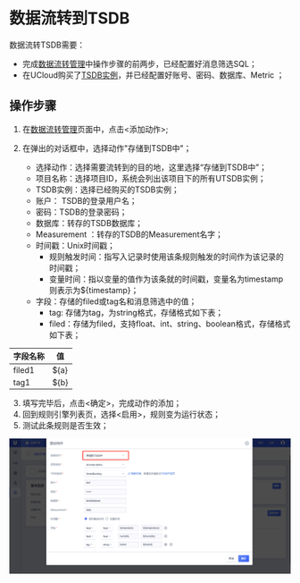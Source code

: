 # 数据流转到TSDB
数据流转TSDB需要：
- 完成[数据流转管理](uiot-core/console_guide/ruleengine/data_forwarding)中操作步骤的前两步，已经配置好消息筛选SQL；
- 在UCloud购买了[TSDB实例](https://console.ucloud.cn/utsdb/utsdb)，并已经配置好账号、密码、数据库、Metric ；

## 操作步骤
1. 在[数据流转管理](uiot-core/console_guide/ruleengine/data_forwarding)页面中，点击<添加动作>;
2. 在弹出的对话框中，选择动作"存储到TSDB中"；

   - 选择动作：选择需要流转到的目的地，这里选择“存储到TSDB中”；
   - 项目名称：选择项目ID，系统会列出该项目下的所有UTSDB实例；
   - TSDB实例：选择已经购买的TSDB实例；
   - 账户： TSDB的登录用户名；
   - 密码：TSDB的登录密码；
   - 数据库：转存的TSDB数据库；
   - Measurement ：转存的TSDB的Measurement名字；
   - 时间戳：Unix时间戳；
	 - 规则触发时间：指写入记录时使用该条规则触发的时间作为该记录的时间戳；
	 - 变量时间：指以变量的值作为该条就的时间戳，变量名为timestamp则表示为${timestamp}；
   - 字段：存储的filed或tag名和消息筛选中的值；
     - tag: 存储为tag，为string格式，存储格式如下表；
	 - filed：存储为filed，支持float、int、string、boolean格式，存储格式如下表；
   
|字段名称|值|
|---|---|
|filed1|${a}|
|tag1|${b}|
   
3. 填写完毕后，点击<确定>，完成动作的添加；
4. 回到规则引擎列表页，选择<启用>，规则变为运行状态；
5. 测试此条规则是否生效；

![转到TSDB](/images/转到TSDB.png)



